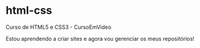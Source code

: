 # html-css
 Curso de HTML5 e CSS3 - CursoEmVideo

 Estou aprendendo a criar sites e agora vou gerenciar os meus repositórios!
